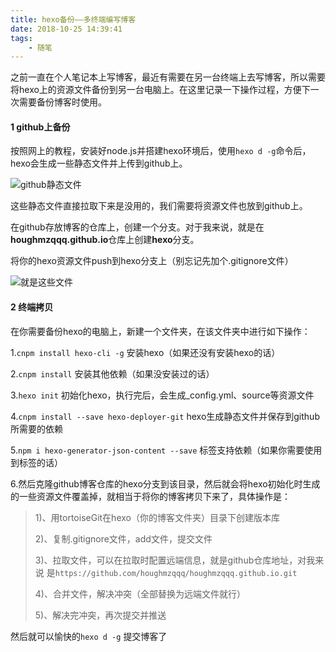 ```yaml
---
title: hexo备份——多终端编写博客
date: 2018-10-25 14:39:41
tags:
	- 随笔
---
```


之前一直在个人笔记本上写博客，最近有需要在另一台终端上去写博客，所以需要将hexo上的资源文件备份到另一台电脑上。在这里记录一下操作过程，方便下一次需要备份博客时使用。

#### 1 github上备份

按照网上的教程，安装好node.js并搭建hexo环境后，使用```hexo d -g```命令后，hexo会生成一些静态文件并上传到github上。

![github静态文件](github上静态文件.png)

这些静态文件直接拉取下来是没用的，我们需要将资源文件也放到github上。

<!-- more -->

在github存放博客的仓库上，创建一个分支。对于我来说，就是在**houghmzqqq.github.io**仓库上创建**hexo**分支。

将你的hexo资源文件push到hexo分支上（别忘记先加个.gitignore文件）

![就是这些文件](hexo分支.png)





#### 2 终端拷贝

在你需要备份hexo的电脑上，新建一个文件夹，在该文件夹中进行如下操作：

1.```cnpm install hexo-cli -g``` 安装hexo（如果还没有安装hexo的话）

2.```cnpm install``` 安装其他依赖（如果没安装过的话）

3.```hexo init``` 初始化hexo，执行完后，会生成_config.yml、source等资源文件

4.```cnpm install --save hexo-deployer-git``` hexo生成静态文件并保存到github所需要的依赖

5.```npm i hexo-generator-json-content --save``` 标签支持依赖（如果你需要使用到标签的话）

6.然后克隆github博客仓库的hexo分支到该目录，然后就会将hexo初始化时生成的一些资源文件覆盖掉，就相当于将你的博客拷贝下来了，具体操作是：

> 1)、用tortoiseGit在hexo（你的博客文件夹）目录下创建版本库
>
> 2)、复制.gitignore文件，add文件，提交文件
>
> 3)、拉取文件，可以在拉取时配置远端信息，就是github仓库地址，对我来说		      是```https://github.com/houghmzqqq/houghmzqqq.github.io.git```
>
> 4)、合并文件，解决冲突（全部替换为远端文件就行）
>
> 5)、解决完冲突，再次提交并推送

然后就可以愉快的```hexo d -g``` 提交博客了

